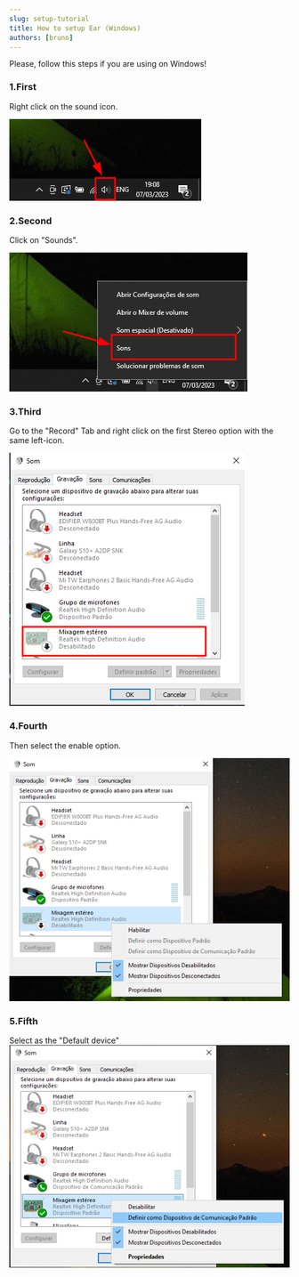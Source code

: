 ```yaml
---
slug: setup-tutorial
title: How to setup Ear (Windows)
authors: [bruno]
---
```


Please, follow this steps if you are using on Windows!

<!-- truncate -->

### 1.First

Right click on the sound icon.

![img alt](./first.png)

### 2.Second

Click on "Sounds".

![img alt](./second.png)

### 3.Third

Go to the "Record" Tab and right click on the first Stereo option with the same left-icon.

![img alt](./third.png)

### 4.Fourth

Then select the enable option.

![img alt](./fourth.png)

### 5.Fifth

Select as the "Default device"
![img alt](./fifth.png)

